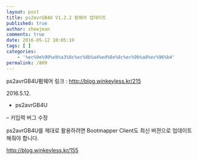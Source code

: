 ```yaml
---
layout: post
title: ps2avrGB4U V1.2.2 펌웨어 업데이트
published: true
author: showjean
comments: true
date: 2016-05-12 10:05:19
tags: [ ]
categories:
    - '%ec%9e%90%eb%a3%8c%ec%8b%a4%ed%8e%8c%ec%9b%a8%ec%96%b4'
permalink: /809
---
```

ps2avrGB4U펌웨어 링크 : http://blog.winkeyless.kr/215









2016.5.12.



* ps2avrGB4U

&#8211; 키입력 버그 수정





ps2avrGB4U를 제대로 활용하려면 Bootmapper Client도 최신 버젼으로 업데이트 해줘야 합니다.

http://blog.winkeyless.kr/155